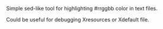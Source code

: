 Simple sed-like tool for highlighting #rrggbb color in text files.

Could be useful for debugging Xresources or Xdefault file.
